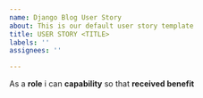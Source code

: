 ```yaml
---
name: Django Blog User Story
about: This is our default user story template
title: USER STORY <TITLE>
labels: ''
assignees: ''

---
```


As a **role** i can **capability** so that **received benefit**
